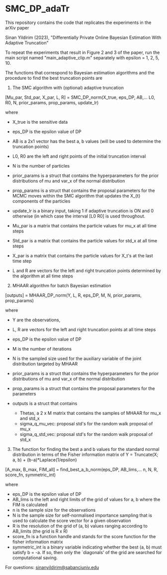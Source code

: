 # SMC_DP_adaTr
This repository contains the code that replicates the experiments in the arXiv paper

Sinan Yildirim (2023), "Differentially Private Online Bayesian Estimation With Adaptive Truncation"

To repeat the experiments that result in Figure 2 and 3 of the paper, run the main script named
"main_adaptive_clip.m" 
separately with epsilon = 1, 2, 5, 10.

The functions that correspond to Bayesian estimation algorithms and the procedure to find the best truncation points are 
1) The SMC algorithm with (optional) adaptive truncation

[Mu_par, Std_par, X_par, L, R] = SMC_DP_norm(X_true, eps_DP, AB,...
    L0, R0, N, prior_params, prop_params, update_lr)
    
where
- X_true is the sensitive data
- eps_DP is the epsilon value of DP
- AB is a 2x1 vector has the best a, b values (will be used to determine the truncation points)
- L0, R0 are the left and right points of the initial truncation interval
- N is the number of particles
- prior_params is a struct that contains the hyperparameters for the prior distributions of mu and var_x of the normal distribution
- prop_params is a struct that contains the proposal parameters for the MCMC moves within the SMC algorithm that updates the X_{t} components of the particles
- update_lr is a binary input, taking 1 if adaptive truncation is ON and 0 otherwise (in which case the interval [L0 R0] is used throughout.
  
- Mu_par is a matrix that contains the particle values for mu_x at all time steps
- Std_par is a matrix that contains the particle values for std_x at all time steps
- X_par is a matrix that contains the particle values for X_t's at the last time step
- L and R are vectors for the left and right truncation points determined by the algorithm at all time steps

2) MHAAR algorithm for batch Bayesian estimation

[outputs] = MHAAR_DP_norm(Y, L, R, eps_DP, M, N, prior_params, prop_params)

where
- Y are the observations,
- L, R are vectors for the left and right truncation points at all time steps
- eps_DP is the epsilon value of DP 
- M is the number of iterations
- N is the sampled size used for the auxiliary variable of the joint distribution targeted by MHAAR
- prior_params is a struct that contains the hyperparameters for the prior distributions of mu and var_x of the normal distribution
- prop_params is a struct that contains the proposal parameters for the parameters

- outputs is a struct that contains
    - Thetas, a 2 x M matrix that contains the samples of MHAAR for mu_x and std_x
    - sigma_q_mu_vec: proposal std's for the random walk proposal of mu_x
    - sigma_q_std_vec: proposal std's for the random walk proposal of std_x

3) The function for finding the best a and b values for the standard normal distribution in terms of the Fisher information matrix of
Y = Truncate(X; a, b) + (b-a)*Laplace(1/epsilon)

[A_max, B_max, FIM_all] = find_best_a_b_norm(eps_DP, AB_lims,...
    n, N, R, score_fn, symmetric_int)
    
where
- eps_DP is the epsilon value of DP 
- AB_lims is the left and right limits of the grid of values for a, b where the FIM is calculated
- n is the sample size for the observations
- N is the sample size for self-normalised importance sampling that is used to calculate the score vector for a given observation
- R is the resolution of the grid of (a, b) values ranging according to AB_limits (the grid is R x R)
- score_fn is a function handle and stands for the score function for the fisher information matrix
- symmetric_int is a binary variable indicating whether the best (a, b) must satisfy b = -a. If so, then only the `diagonals' of the grid are searched for
 computational saving.
 
For questions: sinanyildirim@sabanciuniv.edu
